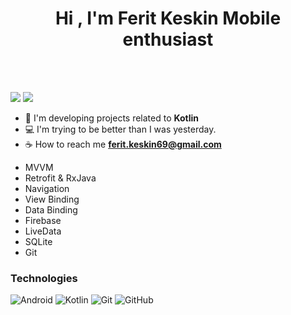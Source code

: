 <h1 align="center">Hi , I'm Ferit Keskin <img 

<h3>Mobile enthusiast</h3>

</br></br>

<img src="https://github-readme-stats.vercel.app/api?username=feritkeskin&show_icons=true&theme=radical">

<img src="https://github-readme-stats.vercel.app/api/top-langs/?username=feritkeskin&layout=compact&show_icons=true&theme=radical">

- 📱 I'm developing projects related to **Kotlin**
- 💻 I'm trying to be better than I was yesterday.
- ☕ How to reach me **ferit.keskin69@gmail.com**

* MVVM
* Retrofit & RxJava
* Navigation
* View Binding
* Data Binding
* Firebase
* LiveData
* SQLite
* Git

### Technologies

![Android](https://img.shields.io/badge/Android-3DDC84?style=for-the-badge&logo=android&logoColor=white)
![Kotlin](https://img.shields.io/badge/kotlin-%230095D5.svg?style=for-the-badge&logo=kotlin&logoColor=white)
![Git](https://img.shields.io/badge/git-%23F05033.svg?style=for-the-badge&logo=git&logoColor=white)
![GitHub](https://img.shields.io/badge/github-%23121011.svg?style=for-the-badge&logo=github&logoColor=white)

<p align="left">
<a href="https://www.linkedin.com/in/feritkeskin/"/></a>
</p>
